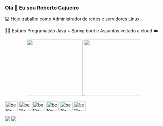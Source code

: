 ### Olá 👋 Eu sou Roberto Cajueiro
💻 Hoje trabalho como Administrador de redes e servidores Linux.

👨‍🎓 Estudo Programação Java + Spring boot e Assuntos voltado a cloud ☁️

<div align="center">
  <a href="https://github.com/robertocajueiro">
  <img height="180em" src="https://github-readme-stats.vercel.app/api?username=robertocajueiro&show_icons=true&theme=dark&include_all_commits=true&count_private=true"/>
  <img height="180em" src="https://github-readme-stats.vercel.app/api/top-langs/?username=robertocajueiro&layout=compact&langs_count=7&theme=dark"/>
</div>
  
<div style="display: inline_block"><br>
  <img align="center" alt="beto-linux" height="30" width="40" src="https://cdn.jsdelivr.net/gh/devicons/devicon/icons/linux/linux-original.svg" />
  <img align="center" alt="beto-spring" height="30" width="40" src="https://cdn.jsdelivr.net/gh/devicons/devicon/icons/spring/spring-original.svg" />
  <img align="center" alt="beto-html" height="30" width="40" src="https://cdn.jsdelivr.net/gh/devicons/devicon/icons/html5/html5-plain-wordmark.svg" />
  <img align="center" alt="beto-css" height="30" width="40"  src="https://cdn.jsdelivr.net/gh/devicons/devicon/icons/css3/css3-original.svg" />
  <img align="center" alt="beto-bootstrap" height="30" width="40" src="https://cdn.jsdelivr.net/gh/devicons/devicon/icons/bootstrap/bootstrap-plain.svg" />
  <img align="center" alt="beto-postgresql" height="30" width="40" src="https://cdn.jsdelivr.net/gh/devicons/devicon/icons/postgresql/postgresql-original.svg" />


</div>
  <br />
  
  <div> 
  <a href = "mailto:beto.cajueiro@gmail.com"><img src="https://img.shields.io/badge/-Gmail-%23333?style=for-the-badge&logo=gmail&logoColor=white" target="_blank"></a>
  <a href="https://www.linkedin.com/in/roberto-cajueiro-189a4524/" target="_blank"><img src="https://img.shields.io/badge/-LinkedIn-%230077B5?style=for-the-badge&logo=linkedin&logoColor=white" target="_blank"></a> 
 
</div>
